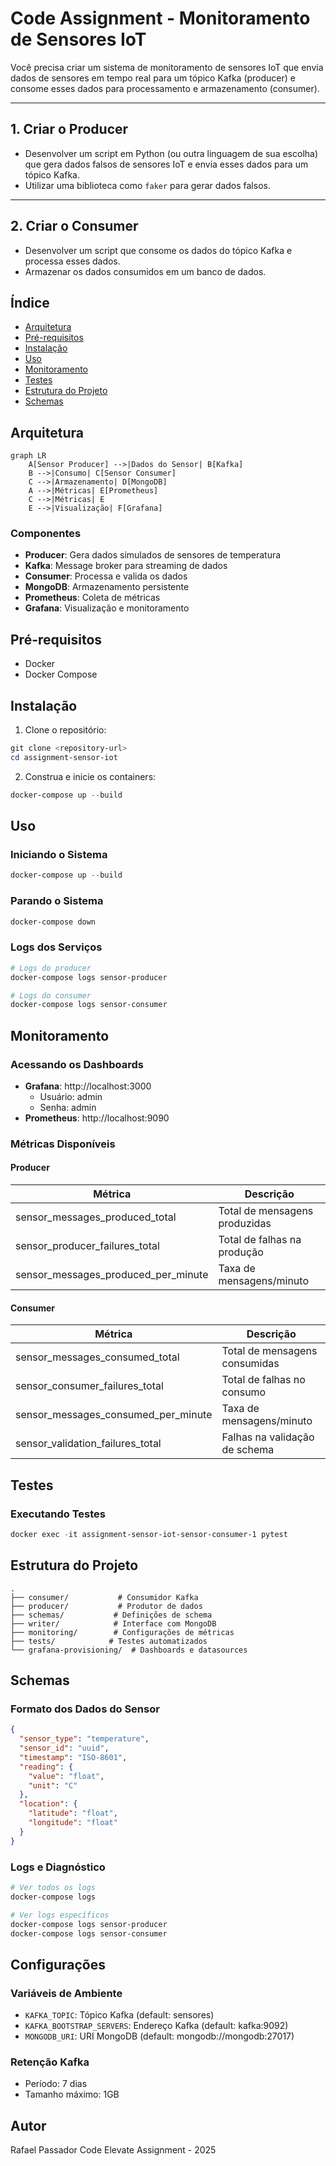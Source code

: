 # Code Assignment - Monitoramento de Sensores IoT


Você precisa criar um sistema de monitoramento de sensores IoT que envia dados de sensores em tempo real para um tópico Kafka (producer) e consome esses dados para processamento e armazenamento (consumer).

---

## 1. Criar o Producer

- Desenvolver um script em Python (ou outra linguagem de sua escolha) que gera dados falsos de sensores IoT e envia esses dados para um tópico Kafka.  
- Utilizar uma biblioteca como `faker` para gerar dados falsos.

---

## 2. Criar o Consumer

- Desenvolver um script que consome os dados do tópico Kafka e processa esses dados.  
- Armazenar os dados consumidos em um banco de dados.

## Índice
- [Arquitetura](#arquitetura)
- [Pré-requisitos](#pré-requisitos)
- [Instalação](#instalação)
- [Uso](#uso)
- [Monitoramento](#monitoramento)
- [Testes](#testes)
- [Estrutura do Projeto](#estrutura-do-projeto)
- [Schemas](#api-e-schemas)

## Arquitetura

```mermaid
graph LR
    A[Sensor Producer] -->|Dados do Sensor| B[Kafka]
    B -->|Consumo| C[Sensor Consumer]
    C -->|Armazenamento| D[MongoDB]
    A -->|Métricas| E[Prometheus]
    C -->|Métricas| E
    E -->|Visualização| F[Grafana]
```

### Componentes
- **Producer**: Gera dados simulados de sensores de temperatura
- **Kafka**: Message broker para streaming de dados
- **Consumer**: Processa e valida os dados
- **MongoDB**: Armazenamento persistente
- **Prometheus**: Coleta de métricas
- **Grafana**: Visualização e monitoramento

## Pré-requisitos
- Docker
- Docker Compose

## Instalação

1. Clone o repositório:
```powershell
git clone <repository-url>
cd assignment-sensor-iot
```

2. Construa e inicie os containers:
```powershell
docker-compose up --build
```

## Uso

### Iniciando o Sistema
```powershell
docker-compose up --build
```

### Parando o Sistema
```powershell
docker-compose down
```

### Logs dos Serviços
```powershell
# Logs do producer
docker-compose logs sensor-producer

# Logs do consumer
docker-compose logs sensor-consumer
```

## Monitoramento

### Acessando os Dashboards
- **Grafana**: http://localhost:3000
  - Usuário: admin
  - Senha: admin
- **Prometheus**: http://localhost:9090

### Métricas Disponíveis

#### Producer
| Métrica | Descrição |
|---------|-----------|
| sensor_messages_produced_total | Total de mensagens produzidas |
| sensor_producer_failures_total | Total de falhas na produção |
| sensor_messages_produced_per_minute | Taxa de mensagens/minuto |

#### Consumer
| Métrica | Descrição |
|---------|-----------|
| sensor_messages_consumed_total | Total de mensagens consumidas |
| sensor_consumer_failures_total | Total de falhas no consumo |
| sensor_messages_consumed_per_minute | Taxa de mensagens/minuto |
| sensor_validation_failures_total | Falhas na validação de schema |

## Testes

### Executando Testes
```powershell
docker exec -it assignment-sensor-iot-sensor-consumer-1 pytest
```

## Estrutura do Projeto
```
.
├── consumer/           # Consumidor Kafka
├── producer/           # Produtor de dados
├── schemas/           # Definições de schema
├── writer/            # Interface com MongoDB
├── monitoring/        # Configurações de métricas
├── tests/            # Testes automatizados
└── grafana-provisioning/  # Dashboards e datasources
```

## Schemas

### Formato dos Dados do Sensor
```json
{
  "sensor_type": "temperature",
  "sensor_id": "uuid",
  "timestamp": "ISO-8601",
  "reading": {
    "value": "float",
    "unit": "C"
  },
  "location": {
    "latitude": "float",
    "longitude": "float"
  }
}
```

### Logs e Diagnóstico
```powershell
# Ver todos os logs
docker-compose logs

# Ver logs específicos
docker-compose logs sensor-producer
docker-compose logs sensor-consumer
```

## Configurações

### Variáveis de Ambiente
- `KAFKA_TOPIC`: Tópico Kafka (default: sensores)
- `KAFKA_BOOTSTRAP_SERVERS`: Endereço Kafka (default: kafka:9092)
- `MONGODB_URI`: URI MongoDB (default: mongodb://mongodb:27017)

### Retenção Kafka
- Período: 7 dias
- Tamanho máximo: 1GB

## Autor 
Rafael Passador
Code Elevate Assignment - 2025